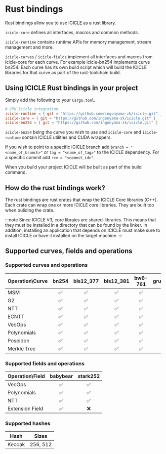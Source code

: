 # Rust bindings

Rust bindings allow you to use ICICLE as a rust library.

`icicle-core` defines all interfaces, macros and common methods.

`icicle-runtime` contains runtime APIs for memory management, stream management and more.

`icicle-curves` / `icicle-fields` implement all interfaces and macros from icicle-core for each curve. For example icicle-bn254 implements curve bn254. Each curve has its own build script which will build the ICICLE libraries for that curve as part of the rust-toolchain build.

## Using ICICLE Rust bindings in your project

Simply add the following to your `Cargo.toml`.

```toml
# GPU Icicle integration
icicle-runtime = { git = "https://github.com/ingonyama-zk/icicle.git" }
icicle-core = { git = "https://github.com/ingonyama-zk/icicle.git" }
icicle-bn254 = { git = "https://github.com/ingonyama-zk/icicle.git" }
```

`icicle-bn254` being the curve you wish to use and `icicle-core` and `icicle-runtime` contain ICICLE utilities and CUDA wrappers.

If you wish to point to a specific ICICLE branch add `branch = "<name_of_branch>"` or `tag = "<name_of_tag>"` to the ICICLE dependency. For a specific commit add `rev = "<commit_id>"`.

When you build your project ICICLE will be built as part of the build command.

## How do the rust bindings work?

The rust bindings are rust crates that wrap the ICICLE Core libraries (C++). Each crate can wrap one or more ICICLE core libraries. They are built too when buliding the crate.

:::note
Since ICICLE V3, core libraies are shared-libraries. This means that they must be installed in a directory that can be found by the linker. In addition, installing an application that depends on ICICLE must make sure to install ICICLE or have it installed on the target machine.
:::

## Supported curves, fields and operations

### Supported curves and operations

| Operation\Curve | bn254 | bls12_377 | bls12_381 | bw6-761 | grumpkin |
| --------------- | :---: | :-------: | :-------: | :-----: | :------: |
| MSM             |   ✅   |     ✅     |     ✅     |    ✅    |    ✅     |
| G2              |   ✅   |     ✅     |     ✅     |    ✅    |    ❌     |
| NTT             |   ✅   |     ✅     |     ✅     |    ✅    |    ❌     |
| ECNTT           |   ✅   |     ✅     |     ✅     |    ✅    |    ❌     |
| VecOps          |   ✅   |     ✅     |     ✅     |    ✅    |    ✅     |
| Polynomials     |   ✅   |     ✅     |     ✅     |    ✅    |    ❌     |
| Poseidon        |   ✅   |     ✅     |     ✅     |    ✅    |    ✅     |
| Merkle Tree     |   ✅   |     ✅     |     ✅     |    ✅    |    ✅     |

### Supported fields and operations

| Operation\Field | babybear | stark252 |
| --------------- | :------: | :------: |
| VecOps          |    ✅     |    ✅     |
| Polynomials     |    ✅     |    ✅     |
| NTT             |    ✅     |    ✅     |
| Extension Field |    ✅     |    ❌     |

### Supported hashes

| Hash   |  Sizes   |
| ------ | :------: |
| Keccak | 256, 512 |
